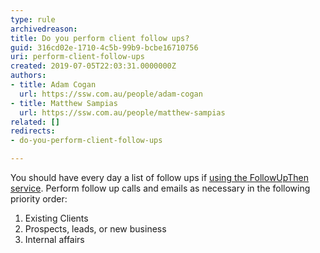 ```yaml
---
type: rule
archivedreason: 
title: Do you perform client follow ups?
guid: 316cd02e-1710-4c5b-99b9-bcbe16710756
uri: perform-client-follow-ups
created: 2019-07-05T22:03:31.0000000Z
authors:
- title: Adam Cogan
  url: https://ssw.com.au/people/adam-cogan
- title: Matthew Sampias
  url: https://ssw.com.au/people/matthew-sampias
related: []
redirects:
- do-you-perform-client-follow-ups

---
```



<p class="ssw15-rteElement-P">​​You should have every day a list of follow ups if <a href="/_layouts/15/FIXUPREDIRECT.ASPX?WebId=3dfc0e07-e23a-4cbb-aac2-e778b71166a2&amp;TermSetId=07da3ddf-0924-4cd2-a6d4-a4809ae20160&amp;TermId=aa8c8dd3-1cd7-414c-b13e-d1a225e05ef0">using the FollowUpThen service​</a>.&#160;Perform follow up calls and emails as necessary in the following priority order&#58;​</p><p class="ssw15-rteElement-P"><ol><li>​Existing Clients</li><li>Prospects, leads, or new business</li><li>Internal affairs<br></li></ol></p>
<br><excerpt class='endintro'></excerpt><br>



